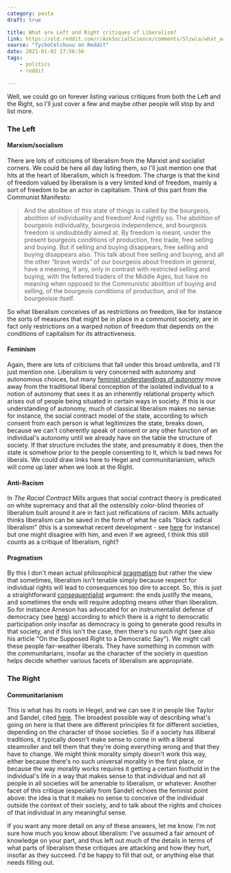 ```yaml
---
category: pasta
draft: true

title: What are Left and Right critiques of Liberalism?
link: https://old.reddit.com/r/AskSocialScience/comments/5lzwla/what_are_left_and_right_critiques_of_liberalism/dbztarp/
source: "TychoCelchuuu on Reddit"
date: 2021-01-02 17:56:56
tags:
    - politics
    - reddit

---
```


Well, we could go on forever listing various critiques from both the Left and the Right, so I'll just cover a few and maybe other people will stop by and list more.

### The Left

#### Marxism/socialism

There are lots of criticisms of liberalism from the Marxist and socialist corners. We could be here all day listing them, so I'll just mention one that hits at the heart of liberalism, which is freedom. The charge is that the kind of freedom valued by liberalism is a very limited kind of freedom, mainly a sort of freedom to be an actor in capitalism. Think of this part from the Communist Manifesto:

>And the abolition of this state of things is called by the bourgeois, abolition of individuality and freedom! And rightly so. The abolition of bourgeois individuality, bourgeois independence, and bourgeois freedom is undoubtedly aimed at. By freedom is meant, under the present bourgeois conditions of production, free trade, free selling and buying. But if selling and buying disappears, free selling and buying disappears also. This talk about free selling and buying, and all the other “brave words” of our bourgeois about freedom in general, have a meaning, if any, only in contrast with restricted selling and buying, with the fettered traders of the Middle Ages, but have no meaning when opposed to the Communistic abolition of buying and selling, of the bourgeois conditions of production, and of the bourgeoisie itself.

So what liberalism conceives of as restrictions on freedom, like for instance the sorts of measures that might be in place in a communist society, are in fact only restrictions on a warped notion of freedom that depends on the conditions of capitalism for its attractiveness.

#### Feminism

Again, there are lots of criticisms that fall under this broad umbrella, and I'll just mention one. Liberalism is very concerned with autonomy and autonomous choices, but many [feminist understandings of autonomy](https://plato.stanford.edu/entries/feminism-autonomy/) move away from the traditional liberal conception of the isolated individual to a notion of autonomy that sees it as an inherently relational property which arises out of people being situated in certain ways in society. If this is our understanding of autonomy, much of classical liberalism makes no sense: for instance, the social contract model of the state, according to which consent from each person is what legitimizes the state, breaks down, because we can't coherently speak of consent or any other function of an individual's autonomy until we already have on the table the structure of society. If that structure includes the state, and presumably it does, then the state is somehow prior to the people consenting to it, which is bad news for liberals. We could draw links here to Hegel and communitarianism, which will come up later when we look at the Right.

#### Anti-Racism

In *The Racial Contract* Mills argues that social contract theory is predicated on white supremacy and that all the ostensibly color-blind theories of liberalism built around it are in fact just reifications of racism. Mills actually thinks liberalism can be saved in the form of what he calls "black radical liberalism" (this is a somewhat recent development - see [here](http://peasoup.typepad.com/peasoup/2015/02/black-radical-liberalism-and-why-it-isnt-an-oxymoron.html) for instance) but one might disagree with him, and even if we agreed, I think this still counts as a critique of liberalism, right?

#### Pragmatism

By this I don't mean actual philosophical [pragmatism](https://plato.stanford.edu/entries/pragmatism/) but rather the view that sometimes, liberalism isn't tenable simply because respect for individual rights will lead to consequences too dire to accept. So, this is just a straightforward [consequentialist](https://plato.stanford.edu/entries/consequentialism/) argument: the ends justify the means, and sometimes the ends will require adopting means other than liberalism. So for instance Arneson has advocated for an instrumentalist defense of democracy (see [here](https://plato.stanford.edu/entries/democracy/#Ins)) according to which there is a right to democratic participation only insofar as democracy is going to generate good results in that society, and if this isn't the case, then there's no such right (see also his article "On the Supposed Right to a Democratic Say"). We might call these people fair-weather liberals. They have something in common with the communitarians, insofar as the character of the society in question helps decide whether various facets of liberalism are appropriate.

### The Right

#### Communitarianism

This is what has its roots in Hegel, and we can see it in people like Taylor and Sandel, cited [here](https://plato.stanford.edu/entries/communitarianism/). The broadest possible way of describing what's going on here is that there are different principles fit for different societies, depending on the character of those societies. So if a society has illiberal traditions, it typically doesn't make sense to come in with a liberal steamroller and tell them that they're doing everything wrong and that they have to change. We might think morality simply doesn't work this way, either because there's no such universal morality in the first place, or because the way morality works requires it getting a certain foothold in the individual's life in a way that makes sense to that individual and not all people in all societies will be amenable to liberalism, or whatever. Another facet of this critique (especially from Sandel) echoes the feminist point above: the idea is that it makes no sense to conceive of the individual outside the context of their society, and to talk about the rights and choices of that individual in any meaningful sense.

If you want any more detail on any of these answers, let me know. I'm not sure how much you know about liberalism: I've assumed a fair amount of knowledge on your part, and thus left out much of the details in terms of what parts of liberalism these critiques are attacking and how they hurt, insofar as they succeed. I'd be happy to fill that out, or anything else that needs filling out.
